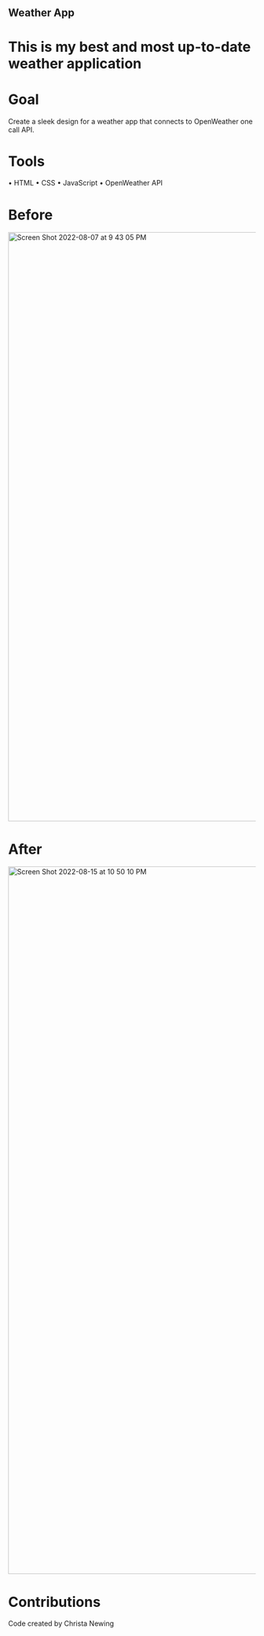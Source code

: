 ## Weather App

# This is my best and most up-to-date weather application

# Goal

Create a sleek design for a weather app that connects to OpenWeather one call API.

# Tools

• HTML
• CSS
• JavaScript
• OpenWeather API

# Before

<img width="1199" alt="Screen Shot 2022-08-07 at 9 43 05 PM" src="https://user-images.githubusercontent.com/89669465/184787820-e0ac4fb4-7e16-42c2-a82f-0c6c5eb68f6f.png">

# After

<img width="1440" alt="Screen Shot 2022-08-15 at 10 50 10 PM" src="https://user-images.githubusercontent.com/89669465/184787974-b9368391-8fde-424f-b08b-28f927023054.png">



# Contributions

Code created by Christa Newing

